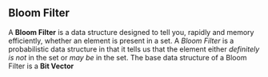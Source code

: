 ## Bloom Filter 
A **Bloom Filter** is a data structure designed to tell you, rapidly and memory efficiently, whether an element is present in a set. A *Bloom Filter* is a probabilistic data structure in that it tells us that the element either _definitely is not_ in the set or _may be_ in the set. The base data structure of a Bloom Filter is a **Bit Vector** 